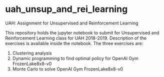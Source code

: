 # uah_unsup_and_rei_learning
UAH: Assignment for Unsupervised and Reinforcement Learning

This repository holds the jupyter notebook to submit for Unsupervised and Reinforcement Learning class for UAH 2018-2019.
Description of the exercises is available inside the notebook. The three exercises are:
1. Clustering analysis
2. Dynamic programming to find optimal policy for OpenAI Gym FrozenLake8x8-v0
3. Monte Carlo to solve OpenAI Gym  FrozenLake8x8-v0
